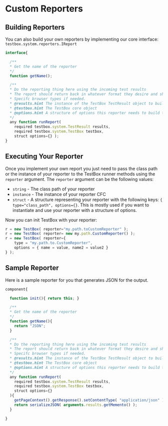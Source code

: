 # Custom Reporters

## Building Reporters

You can also build your own reporters by implementing our core interface: `testbox.system.reporters.IReport`

```javascript
interface{

  /**
  * Get the name of the reporter
  */
  function getName();

  /**
  * Do the reporting thing here using the incoming test results
  * The report should return back in whatever format they desire and should set any
  * Specifc browser types if needed.
  * @results.hint The instance of the TestBox TestResult object to build a report on
  * @testbox.hint The TestBox core object
  * @options.hint A structure of options this reporter needs to build the report with
  */
  any function runReport(
    required testbox.system.TestResult results,
    required testbox.system.TestBox testbox,
    struct options={} );
}
```

## Executing Your Reporter

Once you implement your own report you just need to pass the class path or the instance of your reporter to the TestBox runner methods using the `reporter` argument. The `reporter` argument can be the following values:

* `string` - The class path of your reporter
* `instance` - The instance of your reporter CFC
* `struct` - A structure representing your reporter with the following keys: `{ type="class_path", options={}`. This is mostly used if you want to instantiate and use your reporter with a structure of options.

Now you can init TestBox with your reporter:

```javascript
r = new TestBox( reporter="my.path.toCustomReporter" );
r = new TestBox( reporter= new my.path.CustomReporter() );
r = new TestBox( reporter={
    type = "my.path.to.CustomReporter",
    options = { name = value, name2 = value2 }
} );
```

## Sample Reporter

Here is a sample reporter for you that generates JSON for the output.

```javascript
component{

  function init(){ return this; }

  /**
  * Get the name of the reporter
  */
  function getName(){
    return "JSON";
  }

  /**
  * Do the reporting thing here using the incoming test results
  * The report should return back in whatever format they desire and should set any
  * Specifc browser types if needed.
  * @results.hint The instance of the TestBox TestResult object to build a report on
  * @testbox.hint The TestBox core object
  * @options.hint A structure of options this reporter needs to build the report with
  */
  any function runReport(
    required testbox.system.TestResult results,
    required testbox.system.TestBox testbox,
    struct options={}
  ){
    getPageContext().getResponse().setContentType( "application/json" );
    return serializeJSON( arguments.results.getMemento() );
  }

}
```
